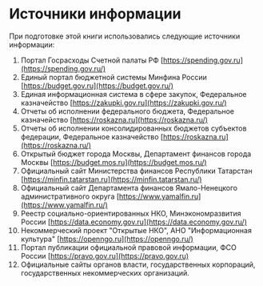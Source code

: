 # Источники информации


При подготовке этой книги использовались следующие источники информации:

1. Портал Госрасходы Счетной палаты РФ [https://spending.gov.ru](https://spending.gov.ru/)
2. Единый портал бюджетной системы Минфина России [https://budget.gov.ru](https://budget.gov.ru/)
3. Единая информационная система в сфере закупок, Федеральное казначейство [https://zakupki.gov.ru](https://zakupki.gov.ru/)
4. Отчеты об исполнении федерального бюджета, Федеральное казначейство [https://roskazna.ru](https://roskazna.ru/)
5. Отчеты об исполнении консолидированных бюджетов субъектов федерации, Федеральное казначейство [https://roskazna.ru](https://roskazna.ru/)
6. Открытый бюджет города Москвы, Департамент финансов города Москвы [https://budget.mos.ru](https://budget.mos.ru/)
7. Официальный сайт Министерства финансов Республики Татарстан [https://minfin.tatarstan.ru](https://minfin.tatarstan.ru/)
8. Официальный сайт Департамента финансов Ямало-Ненецкого административного округа [https://www.yamalfin.ru](https://www.yamalfin.ru/)
9. Реестр социально-ориентированных НКО, Минэкономразвития России [https://data.economy.gov.ru](https://data.economy.gov.ru/)
10. Некоммерческий проект "Открытые НКО", АНО "Информационная культура" [https://openngo.ru](https://openngo.ru/)
11. Портал публикации официальной правовой информации, ФСО России [https://pravo.gov.ru](https://pravo.gov.ru)
12. Официальные сайты органов власти, государственных корпораций, государственных некоммерческих организаций.
